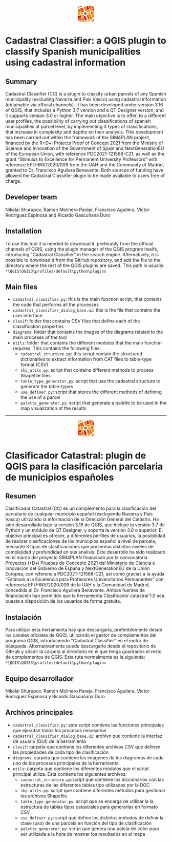 <p align="center">
  <img width="50" height="50" src="https://github.com/TransUrban-UAH/Cadastral_Classifier/blob/main/icon.jpg" />
</p>

# Cadastral Classifier: a QGIS plugin to classify Spanish municipalities using cadastral information

## Summary
Cadastral Classifier (CC) is a plugin to classify urban parcels of any Spanish municipality (excluding Navarra and País Vasco) using cadastral information (obtainable via official channels). It has been developed under version 3.16 of QGIS, that includes a Python 3.7 version and a QT Designer version, and it supports version 3.0 or higher. The main objective is to offer, to a different user profiles, the possibility of carrying out classifications of spanish municipalities at parcel level, by implementing 3 types of classifications, that increase in complexity and depths on their analysis. This development has been carried out within the framework of the SIM4PLAN project, financed by the R+D+i Projects Proof of Concept 2021 from the Ministry of Science and Innovation of the Government of Spain and NextGenerationEU of the European Union, with reference PDC2021-121568-C21, as well as the grant “Stimulus to Excellence for Permanent University Professors” with reference EPU-INV/2020/009 from the UAH and the Community of Madrid, granted to Dr. Francisco Aguilera Benavente. Both sources of funding have allowed the Cadastral Classifier plugin to be made available to users free of charge.

## Developer team
Nikolai Shurupov, Ramón Molinero Parejo, Francisco Aguilera, Victor Rodríguez Espinosa and Ricardo Gascuñana Duro

## Installation
To use this tool it is needed to download it, preferably from the official channels of QGIS, using the plugin manager of the QGIS program itselfs, introducing "Cadastral Classifier" in the search engine. Alternatively, it is possible to download it from the GitHub repository, and add the file to the directory where the rest of the QGIS plugins are saved. This path is usually: `*\QGIS\QGIS3\profiles\default\python\plugins`

## Main files
* `cadastral_classifier.py`: this is the main function script, that contains the code that performs all the processes
* `cadastral_classifier_dialog_base.ui`: this is the file that contains the user interface
* `clasif`: folder that contains CSV files that define each of the classification properties
* `diagrams`: folder that contains the images of the diagrams related to the main proceses of the tool
* `utils`: folder that contains the different modules that the main function requires. This contains the following files:
  - `cadastral_structure.py`: this script contain the structured dictionaries to extract information from CAT files to table-type format (CSV)
  - `shp_utils.py`: script that contains different methods to process Shapefile files
  - `table_type_generator.py`: script that use the cadastral structure to generate the table-types
  - `use_definer.py`: script that stores the different methods of defining the use of a parcel
  - `palette_generator.py`: script that generate a palette to be used in the map visualization of the results

---

<p align="center">
  <img width="50" height="50" src="https://github.com/TransUrban-UAH/Cadastral_Classifier/blob/main/icon.jpg" />
</p>

# Clasificador Catastral: plugin de QGIS para la clasificación parcelaria de municipios españoles

## Resumen
Clasificador Catastral (CC) es un complemento para la clasificación del parcelario de cualquier municipio español (excluyendo Navarra y País Vasco) utilizando la información de la Dirección General del Catastro. Ha sido desarrollado bajo la versión 3.16 de QGIS, que incluye la versión 3.7 de Python y un módulo de QT Designer, y soporta la versión 3.0 o superior. El objetivo principal es ofrecer, a diferentes perfiles de usuarios, la posibilidad de realizar clasificaciones de los municipios español a nivel de parcela, mediante 3 tipos de clasificaciones que presentan distintos niveles de complejidad y profundidad en sus analisis. Este desarrollo ha sido realizado en el marco del proyecto SIM4PLAN financiado por la convocatoria Proyectos I+D+i Pruebas de Concepto 2021 del Ministerio de Ciencia e Innovación del Gobierno de España y  NextGenerationEU de la Unión Europea, con referencia PDC2021-121568-C21, así como gracias a la ayuda “Estímulo a la Excelencia para Profesores Universitarios Permanentes” con referencia EPU-INV/2020/009 de la UAH y la Comunidad de Madrid, concedida al Dr. Francisco Aguilera Benavente. Ambas fuentes de financiación han permitido que la herramienta Clasificador catastral 1.0  sea puesta a disposición de los usuarios de forma gratuita.

## Instalación
Para utilizar esta herramienta hay que descargarla, preferiblemente desde los canales oficiales de QGIS, utilizando el gestor de complementos del programa QGIS, introduciendo "Cadastral Classifier" en el motor de búsqueda. Alternativamente puede descargarlo desde el repositorio de GitHub y añadir la carpeta al directorio en el que tenga guardados el resto de complementos de QGIS. Esta ruta normalmente es la siguiente: `*\QGIS\QGIS3\profiles\default\python\plugins`

## Equipo desarrollador
Nikolai Shurupov, Ramón Molinero Parejo, Francisco Aguilera, Victor Rodríguez Espinosa y Ricardo Gascuñana Duro

## Archivos principales
* `cadastral_classifier.py`: este script contiene las funciones principales que ejecutan todos los procesos necesarios
* `cadastral_classifier_dialog_base.ui`: archivo que contiene la interfaz de usuario (GUI) de la herramienta
* `clasif`: carpeta que contiene los diferentes archivos CSV que definen las propiedades de cada tipo de clasificación
* `diagrams`: carpeta que contiene las imágenes de los diagramas de cada uno de los procesos principales de la herramienta
* `utils`: carpeta que contiene los diferentes módulos que el script principal utiliza. Esta contiene los siguientes archivos:
  - `cadastral_structure.py`:script que contiene los diccionarios con las estructuras de las diferentes tablas tipo utilizadas por la DGC
  - `shp_utils.py`: script que contiene diferentes métodos para gestionar los archivos Shapefile
  - `table_type_generator.py`: script que se encarga de utilizar la la estructura de tablas tipos catastrales para generarlas en formato CSV
  - `use_definer.py`: script que define los distintos métodos de definir la clase (uso) de una parcela en función del tipo de clasificación
  - `palette_generator.py`: script que genera una paleta de color para ser utilizada a la hora de mostrar los resultados en el mapa
